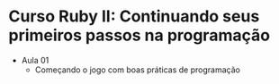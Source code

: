 # Curso Ruby II: Continuando seus primeiros passos na programação

- Aula 01 
    - Começando o jogo com boas práticas de programação
    
